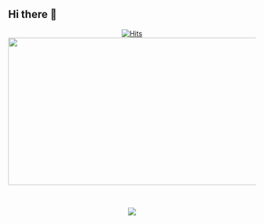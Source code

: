 ## Hi there 👋
<div align="center">
  <a href="https://hits.sh/github.com/changjinhan/"><img alt="Hits" src="https://hits.sh/github.com/changjinhan.svg?view=today-total"/></a>
</div>

<!--
**changjinhan/changjinhan** is a ✨ _special_ ✨ repository because its `README.md` (this file) appears on your GitHub profile.

Here are some ideas to get you started:

- 🔭 I’m currently working on ...
- 🌱 I’m currently learning ...
- 👯 I’m looking to collaborate on ...
- 🤔 I’m looking for help with ...
- 💬 Ask me about ...
- 📫 How to reach me: ...
- 😄 Pronouns: ...
- ⚡ Fun fact: ...
-->


<div align="center">
  <a href="https://github.com/devxb/gitanimals">
    <img
      src="https://render.gitanimals.org/farms/changjinhan"
      width="600"
      height="300"
    />
  </a>
  
<a></a>
---
<br>

  <picture>
    <source
      srcset="https://github-readme-stats.vercel.app/api?username=changjinhan&show_icons=true&theme=dark&rank_icon=github"
      media="(prefers-color-scheme: dark)"
    />
    <source
      srcset="https://github-readme-stats.vercel.app/api?username=changjinhan&show_icons=true&rank_icon=github"
      media="(prefers-color-scheme: light), (prefers-color-scheme: no-preference)"
    />
    <img src="https://github-readme-stats.vercel.app/api?username=changjinhan&show_icons=true&rank_icon=github" />
  </picture>
</div


